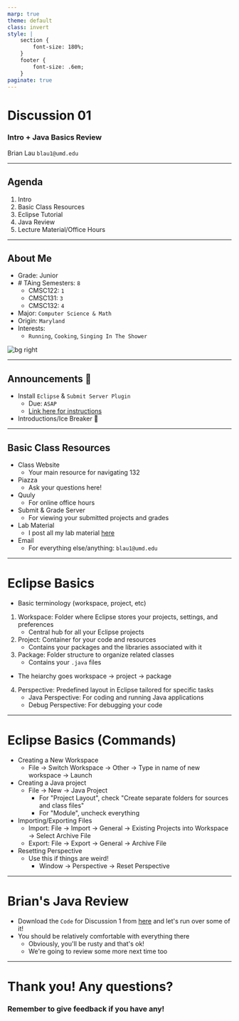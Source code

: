 ```yaml
---
marp: true
theme: default
class: invert
style: |
    section {
        font-size: 180%;
    }
    footer {
        font-size: .6em;
    }
paginate: true
---
```

<!-- 
_paginate: false
_class: invert
-->

# <!--fit--> Discussion 01
<!-- 
_footer: "Credits to Adit Bala for Marp"
-->

### Intro + Java Basics Review

Brian Lau
`blau1@umd.edu`

---
## Agenda
<!-- 
_footer: "Slides available at [`beelau.vercel.app`](https://beelau.vercel.app)"
-->
1. Intro
2. Basic Class Resources
3. Eclipse Tutorial
4. Java Review
5. Lecture Material/Office Hours
---

<!-- 
_footer: Slides available at [`beelau.vercel.app`](https://beelau.vercel.app)
_backgroundColor: #1111
-->
## About Me
- Grade: Junior
- \# TAing Semesters: `8`
    - CMSC122: `1` 
    - CMSC131: `3`
    - CMSC132: `4` 
- Major: `Computer Science & Math`
- Origin: `Maryland`
- Interests:
  - `Running`, `Cooking`, `Singing In The Shower`

![bg right](https://i.imgur.com/sr2awvJ.jpg?1[/img])

---

## Announcements :mega:
- Install `Eclipse` & `Submit Server Plugin`
    - Due: `ASAP`
    - [Link here for instructions](https://www.cs.umd.edu/~nelson/eclipse/install_spr_2023/)
- Introductions/Ice Breaker :icecream:
---

## Basic Class Resources

* Class Website
    - Your main resource for navigating 132
* Piazza
    - Ask your questions here!
* Quuly 
    - For online office hours
* Submit & Grade Server
    - For viewing your submitted projects and grades
* Lab Material
    - I post all my lab material [here](https://teaching.beelau.dev/)
* Email 
    - For everything else/anything: `blau1@umd.edu`

---
# Eclipse Basics
- Basic terminology (workspace, project, etc)
1. Workspace: Folder where Eclipse stores your projects, settings, and preferences
    - Central hub for all your Eclipse projects
2. Project: Container for your code and resources
    - Contains your packages and the libraries associated with it
3. Package: Folder structure to organize related classes
    - Contains your `.java` files

- The heiarchy goes workspace -> project -> package

4. Perspective: Predefined layout in Eclipse tailored for specific tasks
    - Java Perspective: For coding and running Java applications
    - Debug Perspective: For debugging your code

---
# Eclipse Basics (Commands)
- Creating a New Workspace
    - File -> Switch Workspace -> Other -> Type in name of new workspace -> Launch
- Creating a Java project
    - File -> New -> Java Project
        - For "Project Layout", check "Create separate folders for sources and class files"
        - For "Module", uncheck everything
- Importing/Exporting Files
    - Import: File -> Import -> General -> Existing Projects into Workspace -> Select Archive File
    - Export: File -> Export -> General -> Archive File
- Resetting Perspective
    - Use this if things are weird!
        - Window -> Perspective -> Reset Perspective
---
# Brian's Java Review
- Download the `Code` for Discussion 1 from [here](https://teaching.beelau.dev/) and let's run over some of it!
- You should be relatively comfortable with everything there 
    - Obviously, you'll be rusty and that's ok! 
    - We're going to review some more next time too
---
# Thank you! Any questions?

### Remember to give feedback if you have any!
